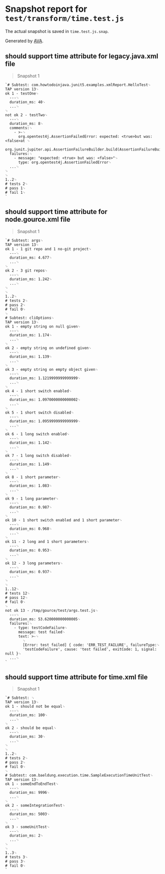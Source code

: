 # Snapshot report for `test/transform/time.test.js`

The actual snapshot is saved in `time.test.js.snap`.

Generated by [AVA](https://avajs.dev).

## should support time attribute for legacy.java.xml file

> Snapshot 1

    `# Subtest: com.howtodoinjava.junit5.examples.xmlReport.HelloTest␊
    TAP version 13␊
    ok 1 - testOne␊
      ---␊
      duration_ms: 40␊
      ...␊
    ␊
    not ok 2 - testTwo␊
      ---␊
      duration_ms: 8␊
      comments:␊
        - >-␊
          org.opentest4j.AssertionFailedError: expected: <true>but was: <false>at ␊
          			org.junit.jupiter.api.AssertionFailureBuilder.build(AssertionFailureBuilder.java:151)...␊
      failures:␊
        - message: "expected: <true> but was: <false>"␊
          type: org.opentest4j.AssertionFailedError␊
      ...␊
    ␊
    ␊
    1..2␊
    # tests 2␊
    # pass 1␊
    # fail 1␊
    `

## should support time attribute for node.gource.xml file

> Snapshot 1

    `# Subtest: args␊
    TAP version 13␊
    ok 1 - 1 git repo and 1 no-git project␊
      ---␊
      duration_ms: 4.677␊
      ...␊
    ␊
    ok 2 - 3 git repos␊
      ---␊
      duration_ms: 1.242␊
      ...␊
    ␊
    ␊
    1..2␊
    # tests 2␊
    # pass 2␊
    # fail 0␊
    ␊
    # Subtest: cliOptions␊
    TAP version 13␊
    ok 1 - empty string on null given␊
      ---␊
      duration_ms: 1.174␊
      ...␊
    ␊
    ok 2 - empty string on undefined given␊
      ---␊
      duration_ms: 1.139␊
      ...␊
    ␊
    ok 3 - empty string on empty object given␊
      ---␊
      duration_ms: 1.1219999999999999␊
      ...␊
    ␊
    ok 4 - 1 short switch enabled␊
      ---␊
      duration_ms: 1.0970000000000002␊
      ...␊
    ␊
    ok 5 - 1 short switch disabled␊
      ---␊
      duration_ms: 1.0959999999999999␊
      ...␊
    ␊
    ok 6 - 1 long switch enabled␊
      ---␊
      duration_ms: 1.142␊
      ...␊
    ␊
    ok 7 - 1 long switch disabled␊
      ---␊
      duration_ms: 1.149␊
      ...␊
    ␊
    ok 8 - 1 short parameter␊
      ---␊
      duration_ms: 1.083␊
      ...␊
    ␊
    ok 9 - 1 long parameter␊
      ---␊
      duration_ms: 0.987␊
      ...␊
    ␊
    ok 10 - 1 short switch enabled and 1 short parameter␊
      ---␊
      duration_ms: 0.968␊
      ...␊
    ␊
    ok 11 - 2 long and 1 short parameters␊
      ---␊
      duration_ms: 0.953␊
      ...␊
    ␊
    ok 12 - 3 long parameters␊
      ---␊
      duration_ms: 0.937␊
      ...␊
    ␊
    ␊
    1..12␊
    # tests 12␊
    # pass 12␊
    # fail 0␊
    ␊
    not ok 13 - /tmp/gource/test/args.test.js␊
      ---␊
      duration_ms: 53.620000000000005␊
      failures:␊
        - type: testCodeFailure␊
          message: test failed␊
          text: >-␊
            ␊
            [Error: test failed] { code: 'ERR_TEST_FAILURE', failureType:␊
            'testCodeFailure', cause: 'test failed', exitCode: 1, signal: null }␊
      ...␊
    `

## should support time attribute for time.xml file

> Snapshot 1

    `# Subtest: ␊
    TAP version 13␊
    ok 1 - should not be equal␊
      ---␊
      duration_ms: 100␊
      ...␊
    ␊
    ok 2 - should be equal␊
      ---␊
      duration_ms: 30␊
      ...␊
    ␊
    ␊
    1..2␊
    # tests 2␊
    # pass 2␊
    # fail 0␊
    ␊
    # Subtest: com.baeldung.execution.time.SampleExecutionTimeUnitTest␊
    TAP version 13␊
    ok 1 - someEndToEndTest␊
      ---␊
      duration_ms: 9996␊
      ...␊
    ␊
    ok 2 - someIntegrationTest␊
      ---␊
      duration_ms: 5003␊
      ...␊
    ␊
    ok 3 - someUnitTest␊
      ---␊
      duration_ms: 2␊
      ...␊
    ␊
    ␊
    1..3␊
    # tests 3␊
    # pass 3␊
    # fail 0␊
    `
